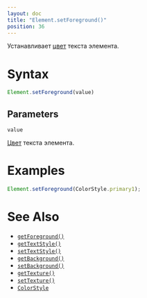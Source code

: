 ```yaml
---
layout: doc
title: "Element.setForeground()"
position: 36
---
```


Устанавливает [цвет](../../Style/ColorStyle/) текста элемента.

# Syntax

```js
Element.setForeground(value)
```

## Parameters

`value`

[Цвет](../../Style/ColorStyle/) текста элемента.

# Examples

```js
Element.setForeground(ColorStyle.primary1);
```

# See Also

* [`getForeground()`](../Element.getForeground/)
* [`getTextStyle()`](../Element.getTextStyle/)
* [`setTextStyle()`](../Element.setTextStyle/)
* [`getBackground()`](../Element.getBackground/)
* [`setBackground()`](../Element.setBackground/)
* [`getTexture()`](../Element.getTexture/)
* [`setTexture()`](../Element.setTexture/)
* [`ColorStyle`](../../Style/ColorStyle/)
